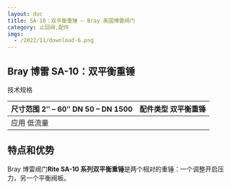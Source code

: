 ```yaml
---
layout: doc
title: SA-10：双平衡重锤 – Bray 美国博雷阀门
category: 止回阀,配件
imgs:
  - /2022/11/download-6.png
---
```


## Bray 博雷 SA-10：双平衡重锤

技术规格

| 尺寸范围 2″ – 60″ DN 50 – DN 1500 | 配件类型 双平衡重锤 |
| --------------------------------- | ------------------- |
| 应用 低流量                       |                     |

## 特点和优势

Bray 博雷阀门**Rite SA-10 系列双平衡重锤**是两个相对的重锤：一个调整开启压力，另一个平衡阀板。
